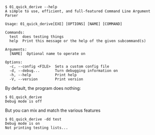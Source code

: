 ```console
$ 01_quick_derive --help
A simple to use, efficient, and full-featured Command Line Argument Parser

Usage: 01_quick_derive[EXE] [OPTIONS] [NAME] [COMMAND]

Commands:
  test  does testing things
  help  Print this message or the help of the given subcommand(s)

Arguments:
  [NAME]  Optional name to operate on

Options:
  -c, --config <FILE>  Sets a custom config file
  -d, --debug...       Turn debugging information on
  -h, --help           Print help
  -V, --version        Print version

```

By default, the program does nothing:

```console
$ 01_quick_derive
Debug mode is off

```

But you can mix and match the various features

```console
$ 01_quick_derive -dd test
Debug mode is on
Not printing testing lists...

```
